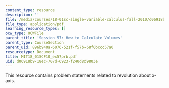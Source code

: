 ```yaml
---
content_type: resource
description: ''
file: /media/courses/18-01sc-single-variable-calculus-fall-2010/d06918b918ec707d6923f240d8d9803e_MIT18_01SCF10_ex57prb.pdf
file_type: application/pdf
learning_resource_types: []
ocw_type: OCWFile
parent_title: 'Session 57: How to Calculate Volumes'
parent_type: CourseSection
parent_uid: 896b940a-6076-521f-f57b-68f0bccc57a0
resourcetype: Document
title: MIT18_01SCF10_ex57prb.pdf
uid: d06918b9-18ec-707d-6923-f240d8d9803e
---
```

This resource contains problem statements related to revolution about x-axis.